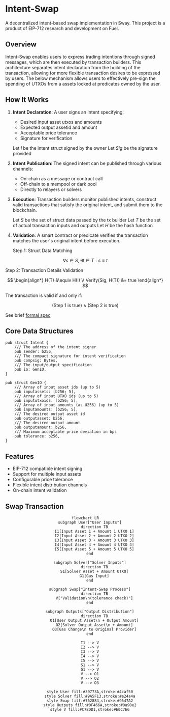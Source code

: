 # Intent-Swap

A decentralized intent-based swap implementation in Sway. This project is a product of EIP-712 research and development on Fuel.

## Overview

Intent-Swap enables users to express trading intentions through signed messages, which are then executed by transaction builders. This architecture separates intent declaration from the building of the transaction, allowing for more flexible transaction desires to be expressed by users. The below mechanism allows users to effectively
pre-sign the spending of UTXOs from a assets locked at predicates owned by the user.

## How It Works

1. **Intent Declaration**: A user signs an Intent specifying:
   - Desired input asset utxos and amounts
   - Expected output assetid and amount
   - Acceptable price tolerance
   - Signature for verification

   Let $I$ be the intent struct signed by the owner
   Let $Sig$ be the signature provided

2. **Intent Publication**: The signed intent can be published through various channels:
   - On-chain as a message or contract call
   - Off-chain to a mempool or dark pool
   - Directly to relayers or solvers

3. **Execution**: Transaction builders monitor published intents, construct valid transactions that satisfy the original intent, and submit them to the blockchain.

   Let $S$ be the set of struct data passed by the tx builder
   Let $T$ be the set of actual transaction inputs and outputs
   Let $H$ be the hash function

4. **Validation**: A smart contract or predicate verifies the transaction matches the user's original intent before execution.

   Step 1: Struct Data Matching
<div align="center">

$$\forall s \in S, \exists t \in T : s \equiv t$$

</div>

   Step 2: Transaction Details Validation

<div align="center">

$$
\begin{align*}
H(T) &\equiv H(I) \\
Verify(Sig, H(T)) &= true
\end{align*}
$$

 </div>


   The transaction is valid if and only if:

<div align="center">

$$
(\text{Step 1 is true}) \land (\text{Step 2 is true})
$$

 </div>

See brief [formal spec](spec/formal_definition.pdf)


## Core Data Structures

```sway
pub struct Intent {
    /// The address of the intent signer
    pub sender: b256,
    /// The compact signature for intent verification
    pub compsig: Bytes,
    /// The input/output specification
    pub io: GenIO,
}

pub struct GenIO {
    /// Array of input asset ids (up to 5)
    pub inputassets: [b256; 5],
    /// Array of input UTXO ids (up to 5)
    pub inpututxoids: [b256; 5],
    /// Array of input amounts (as U256) (up to 5)
    pub inputamounts: [b256; 5],
    /// The desired output asset id
    pub outputasset: b256,
    /// The desired output amount
    pub outputamount: b256,
    /// Maximum acceptable price deviation in bps
    pub tolerance: b256,
}
```

## Features

- EIP-712 compatible intent signing
- Support for multiple input assets
- Configurable price tolerance
- Flexible intent distribution channels
- On-chain intent validation



## Swap Transaction

<div align="center">

```mermaid
flowchart LR
    subgraph User["User Inputs"]
        direction TB
        I1[Input Asset 1 + Amount 1 UTXO 1]
        I2[Input Asset 2 + Amount 2 UTXO 2]
        I3[Input Asset 3 + Amount 3 UTXO 3]
        I4[Input Asset 4 + Amount 4 UTXO 4]
        I5[Input Asset 5 + Amount 5 UTXO 5]
    end

    subgraph Solver["Solver Inputs"]
        direction TB
        S1[Solver Asset + Amount UTXO]
        G1[Gas Input]
    end

    subgraph Swap["Intent-Swap Process"]
        direction TB
        V["Validation\n(tolerance check)"]
    end

    subgraph Outputs["Output Distribution"]
        direction TB
        O1[User Output Asset\n + Output Amount]
        O2[Solver Output Asset\n + Amount]
        O3[Gas Change\n to Original Provider]
    end

    I1 --> V
    I2 --> V
    I3 --> V
    I4 --> V
    I5 --> V
    S1 --> V
    G1 --> V
    V --> O1
    V --> O2
    V --> O3

    style User fill:#39773A,stroke:#4caf50
    style Solver fill:#9A5F13,stroke:#e24a4a
    style Swap fill:#762884,stroke:#9547A2
    style Outputs fill:#0F466A,stroke:#0a90e2
    style V fill:#C78DD1,stroke:#E0C7E6
```

</div>


